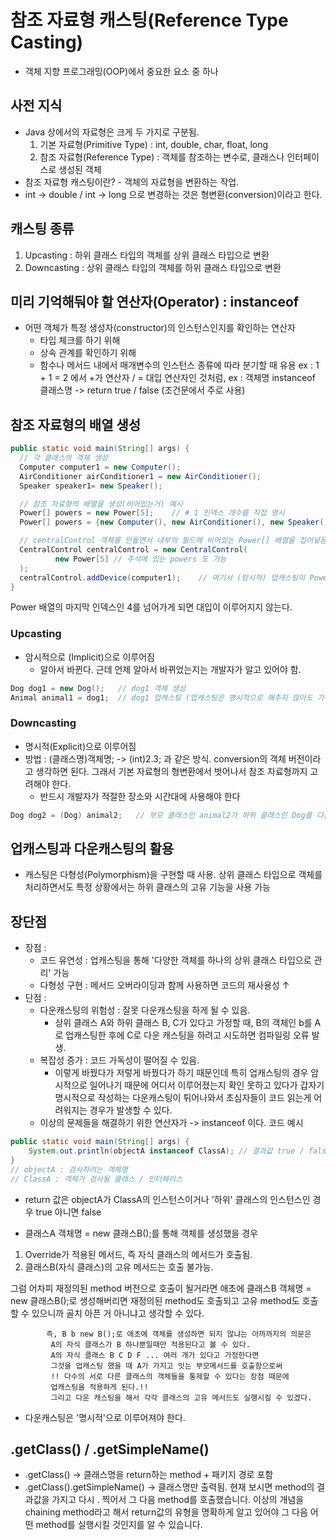 # 참조 자료형 캐스팅(Reference Type Casting)
- 객체 지향  프로그래밍(OOP)에서 중요한 요소 중 하나
## 사전 지식
- Java 상에서의 자료형은 크게 두 가지로 구분됨.
    1. 기본 자료형(Primitive Type) : int, double, char, float, long
    2. 참조 자료형(Reference Type) : 객체를 참조하는 변수로, 클래스나 인터페이스로 생성된 객체
- 참조 자료형 캐스팅이란? - 객체의 자료형을 변환하는 작업.
- int -> double / int -> long 으로 변경하는 것은 형변환(conversion)이라고 한다.
## 캐스팅 종류
1. Upcasting : 하위 클래스 타입의 객체를 상위 클래스 타입으로 변환
2. Downcasting : 상위 클래스 타입의 객체를 하위 클래스 타입으로 변환

## 미리 기억해둬야 할 연산자(Operator) : instanceof
 - 어떤 객체가 특정 생성자(constructor)의 인스턴스인지를 확인하는 연산자
   - 타입 체크를 하기 위해
   - 상속 관계를 확인하기 위해
   - 함수나 메서드 내에서 매개변수의 인스턴스 종류에 따라 분기할 때 유용
ex : 1 + 1 = 2 에서 +가 연산자 / = 대입 연산자인 것처럼,
ex : 객체명 instanceof 클래스명 -> return true / false (조건문에서 주로 사용)

## 참조 자료형의 배열 생성
```java
public static void main(String[] args) {
  // 각 클래스의 객체 생성
  Computer computer1 = new Computer();
  AirConditioner airConditioner1 = new AirConditioner();
  Speaker speaker1= new Speaker();

  // 참조 자료형의 배열을 생성(비어있는거) 예시
  Power[] powers = new Power[5];    // # 1 인덱스 개수를 직접 명시
  Power[] powers = {new Computer(), new AirConditioner(), new Speaker()};   // # 2 클래스 객체를 선언하는 방법

  // centralControl 객체를 만들면서 내부의 필드에 비어있는 Power[] 배열을 집어넣음
  CentralControl centralControl = new CentralControl(
          new Power[5] // 주석에 있는 powers 도 가능
  );
  centralControl.addDevice(computer1);    // 여기서 (암시적) 업캐스팅이 Power로 이루어졌다.
}
```
Power 배열의 마지막 인덱스인 4를 넘어가게 되면 대입이 이루어지지 않는다.


### Upcasting
- 암시적으로 (Implicit)으로 이루어짐
  - 알아서 바뀐다. 근데 언제 알아서 바뀌었는지는 개발자가 알고 있어야 함.
```java
Dog dog1 = new Dog();   // dog1 객체 생성
Animal animal1 = dog1;  // dog1 업캐스팅 (업캐스팅은 명시적으로 해주지 않아도 가능함)
```
### Downcasting
- 명시적(Explicit)으로 이루어짐
- 방법
  : (클래스명)객체명; -> (int)2.3; 과 같은 방식. conversion의 객체 버전이라고 생각하면 된다.
  그래서 기본 자료형의 형변환에서 벗어나서 참조 자료형까지 고려해야 한다.
  - 반드시 개발자가 적절한 장소와 시간대에 사용해야 한다

```java
Dog dog2 = (Dog) animal2;   // 부모 클래스인 animal2가 하위 클래스인 Dog를 다운캐스팅 받았다.
```

## 업캐스팅과 다운캐스팅의 활용
- 캐스팅은 다형성(Polymorphism)을 구현할 때 사용. 상위 클래스 타입으로 객체를
처리하면서도 특정 상황에서는 하위 클래스의 고유 기능을 사용 가능
## 장단점
- 장점 :
  - 코드 유연성 : 업캐스팅을 통해 '다양한 객체를 하나의 상위 클래스 타입으로 관리' 가능
  - 다형성 구현 : 메서드 오버라이딩과 함께 사용하면 코드의 재사용성 ↑
- 단점 :
  - 다운캐스팅의 위험성 : 잘못 다운캐스팅을 하게 될 수 있음.
    - 상위 클래스 A와 하위 클래스 B, C가 있다고 가정할 때, B의 객체인 b를 A로 업캐스팅한 후에 C로 다운 캐스팅을 하려고 시도하면 컴파일링 오류 발생.
  - 복잡성 증가 : 코드 가독성이 떨어질 수 있음.
    - 이렇게 바꿨다가 저렇게 바꿨다가 하기 때문인데 특히 업캐스팅의 경우 암시적으로 일어나기 때문에 어디서 이루어졌는지 확인 못하고 있다가 갑자기 명시적으로 작성하는 다운캐스팅이 튀어나와서 초심자들이 코드 읽는게 어려워지는 경우가 발생할 수 있다.
  - 이상의 문제들을 해결하기 위한 연산자가 -> instanceof 이다.
    코드 예시
```java
public static void main(String[] args) {
    System.out.println(objectA instanceof ClassA); // 결과값 true / false
}
// objectA : 검사하려는 객체명
// ClassA : 객체가 검사될 클래스 / 인터페이스
```
- return 값은 objectA가 ClassA의 인스턴스이거나 '하위' 클래스의 인스턴스인 경우 true 아니면 false

- 클래스A 객체명 = new 클래스B();를 통해 객체를 생성했을 경우
1. Override가 적용된 메서드, 즉 자식 클래스의 메서드가 호출됨.
2. 클래스B(자식 클래스)의 고유 메서드는 호출 불가능.

 그럼 어차피 재정의된 method 버전으로 호출이 될거라면 애초에
클래스B 객체명 = new 클래스B();로 생성해버리면 재정의된 method도 호출되고 고유 method도
호출할 수 있으니까 골치 아픈 거 아니냐고 생각할 수 있다.

            즉, B b new B();로 애초에 객체를 생성하면 되지 않냐는 아까까지의 의문은
             A의 자식 클래스가 B 하나뿐일때만 적용된다고 볼 수 있다.
             A의 자식 클래스 B C D F ... 여러 개가 있다고 가정한다면
             그것을 업캐스팅 했을 때 A가 가지고 잇는 부모메서드를 호출함으로써
             !! 다수의 서로 다른 클래스의 객체들을 통제할 수 있다는 장점 때문에
             업캐스팅을 적용하게 된다.!!
             그리고 다운 캐스팅을 해서 각각 클래스의 고유 메서드도 실행시킬 수 있겠다.


- 다운캐스팅은 '명시적'으로 이루어져야 한다.

## .getClass() / .getSimpleName()
- .getClass() -> 클래스명을 return하는 method + 패키지 경로 포함
- .getClass().getSimpleName() -> 클래스명만 출력됨.
현재 보시면 method의 결과값을 가지고 다시 . 찍어서 그 다음 method를 호출했습니다.
이상의 개념을 chaining method라고 해서 return값의 유형을 명확하게 알고 있어야
그 다음 어떤 method를 실행시킬 것인지를 알 수 있습니다.

